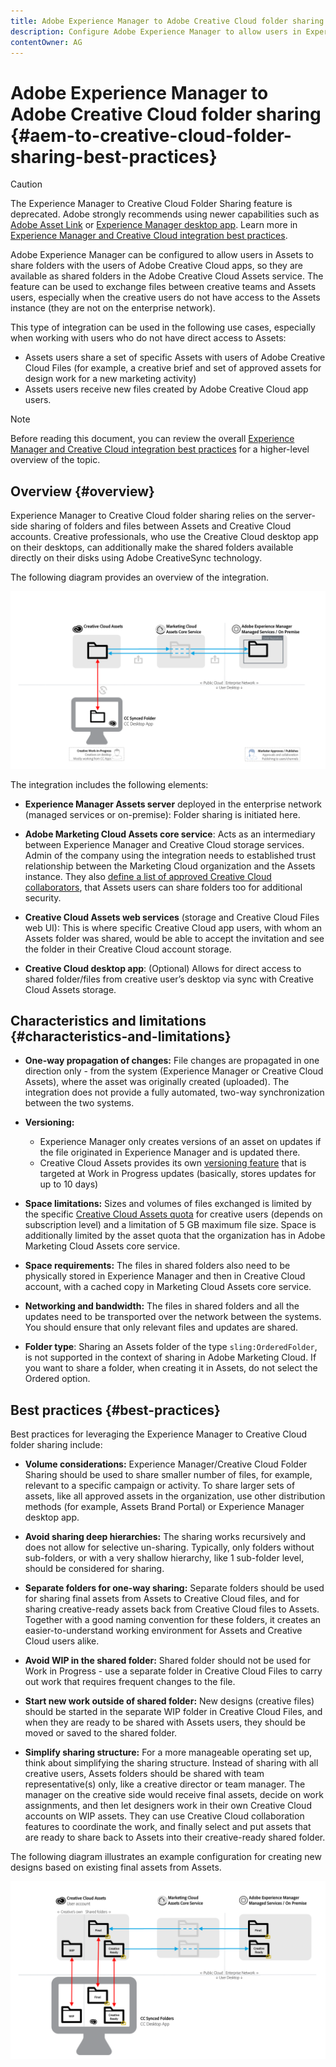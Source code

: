 ```yaml
---
title: Adobe Experience Manager to Adobe Creative Cloud folder sharing best practices
description: Configure Adobe Experience Manager to allow users in Experience Manager Assets to exchange folders with Adobe Creative Cloud (CC) users.
contentOwner: AG
---
```


# Adobe Experience Manager to Adobe Creative Cloud folder sharing {#aem-to-creative-cloud-folder-sharing-best-practices}

>[!CAUTION]
>
>The Experience Manager to Creative Cloud Folder Sharing feature is deprecated. Adobe strongly recommends using newer capabilities such as [Adobe Asset Link](https://helpx.adobe.com/enterprise/using/adobe-asset-link.html) or [Experience Manager desktop app](https://helpx.adobe.com/experience-manager/desktop-app/aem-desktop-app.html). Learn more in [Experience Manager and Creative Cloud integration best practices](/help/assets/aem-cc-integration-best-practices.md).

Adobe Experience Manager can be configured to allow users in Assets to share folders with the users of Adobe Creative Cloud apps, so they are available as shared folders in the Adobe Creative Cloud Assets service. The feature can be used to exchange files between creative teams and Assets users, especially when the creative users do not have access to the Assets instance (they are not on the enterprise network).

This type of integration can be used in the following use cases, especially when working with users who do not have direct access to Assets:

* Assets users share a set of specific Assets with users of Adobe Creative Cloud Files (for example, a creative brief and set of approved assets for design work for a new marketing activity)
* Assets users receive new files created by Adobe Creative Cloud app users.

>[!NOTE]
>
>Before reading this document, you can review the overall [Experience Manager and Creative Cloud integration best practices](/help/assets/aem-cc-integration-best-practices.md) for a higher-level overview of the topic.

## Overview {#overview}

Experience Manager to Creative Cloud folder sharing relies on the server-side sharing of folders and files between Assets and Creative Cloud accounts. Creative professionals, who use the Creative Cloud desktop app on their desktops, can additionally make the shared folders available directly on their disks using Adobe CreativeSync technology.

The following diagram provides an overview of the integration.

![chlimage_1-179](assets/chlimage_1-406.png)

The integration includes the following elements:

* **Experience Manager Assets server** deployed in the enterprise network (managed services or on-premise): Folder sharing is initiated here.
* **Adobe Marketing Cloud Assets core service**: Acts as an intermediary between Experience Manager and Creative Cloud storage services. Admin of the company using the integration needs to established trust relationship between the Marketing Cloud organization and the Assets instance. They also [define a list of approved Creative Cloud collaborators](https://docs.adobe.com/content/help/en/core-services/interface/assets/t-admin-add-cc-user.html), that Assets users can share folders too for additional security.

* **Creative Cloud Assets web services** (storage and Creative Cloud Files web UI): This is where specific Creative Cloud app users, with whom an Assets folder was shared, would be able to accept the invitation and see the folder in their Creative Cloud account storage.
* **Creative Cloud desktop app**: (Optional) Allows for direct access to shared folder/files from creative user’s desktop via sync with Creative Cloud Assets storage.

## Characteristics and limitations {#characteristics-and-limitations}

* **One-way propagation of changes:** File changes are propagated in one direction only - from the system (Experience Manager or Creative Cloud Assets), where the asset was originally created (uploaded). The integration does not provide a fully automated, two-way synchronization between the two systems.
* **Versioning:**

  * Experience Manager only creates versions of an asset on updates if the file originated in Experience Manager and is updated there.
  * Creative Cloud Assets provides its own [versioning feature](https://helpx.adobe.com/creative-cloud/help/versioning-faq.html) that is targeted at Work in Progress updates (basically, stores updates for up to 10 days)

* **Space limitations:** Sizes and volumes of files exchanged is limited by the specific [Creative Cloud Assets quota](https://helpx.adobe.com/creative-cloud/kb/file-storage-quota.html) for creative users (depends on subscription level) and a limitation of 5 GB maximum file size. Space is additionally limited by the asset quota that the organization has in Adobe Marketing Cloud Assets core service.

* **Space requirements:** The files in shared folders also need to be physically stored in Experience Manager and then in Creative Cloud account, with a cached copy in Marketing Cloud Assets core service.
* **Networking and bandwidth:** The files in shared folders and all the updates need to be transported over the network between the systems. You should ensure that only relevant files and updates are shared.
* **Folder type**: Sharing an Assets folder of the type `sling:OrderedFolder`, is not supported in the context of sharing in Adobe Marketing Cloud. If you want to share a folder, when creating it in Assets, do not select the Ordered option.

## Best practices {#best-practices}

Best practices for leveraging the Experience Manager to Creative Cloud folder sharing include:

* **Volume considerations:** Experience Manager/Creative Cloud Folder Sharing should be used to share smaller number of files, for example, relevant to a specific campaign or activity. To share larger sets of assets, like all approved assets in the organization, use other distribution methods (for example, Assets Brand Portal) or Experience Manager desktop app.

* **Avoid sharing deep hierarchies:** The sharing works recursively and does not allow for selective un-sharing. Typically, only folders without sub-folders, or with a very shallow hierarchy, like 1 sub-folder level, should be considered for sharing.
* **Separate folders for one-way sharing:** Separate folders should be used for sharing final assets from Assets to Creative Cloud files, and for sharing creative-ready assets back from Creative Cloud files to Assets. Together with a good naming convention for these folders, it creates an easier-to-understand working environment for Assets and Creative Cloud users alike.
* **Avoid WIP in the shared folder:** Shared folder should not be used for Work in Progress - use a separate folder in Creative Cloud Files to carry out work that requires frequent changes to the file.
* **Start new work outside of shared folder:** New designs (creative files) should be started in the separate WIP folder in Creative Cloud Files, and when they are ready to be shared with Assets users, they should be moved or saved to the shared folder.
* **Simplify sharing structure:** For a more manageable operating set up, think about simplifying the sharing structure. Instead of sharing with all creative users, Assets folders should be shared with team representative(s) only, like a creative director or team manager. The manager on the creative side would receive final assets, decide on work assignments, and then let designers work in their own Creative Cloud accounts on WIP assets. They can use Creative Cloud collaboration features to coordinate the work, and finally select and put assets that are ready to share back to Assets into their creative-ready shared folder.

The following diagram illustrates an example configuration for creating new designs based on existing final assets from Assets.

![chlimage_1-180](assets/chlimage_1-407.png)
